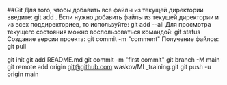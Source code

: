 ##Git
Для того, чтобы добавить все файлы из текущей директории введите: git add .
Если нужно добавить файлы из текущей директории и из всех поддиректориев, то используйте: git add --all
Для просмотра текущего состояния можно воспользоваться командой: git status
Создание версии проекта: git commit -m "comment"
Получение файлов: git pull

git init
git add README.md
git commit -m "first commit"
git branch -M main
git remote add origin git@github.com:waskov/ML_training.git
git push -u origin main

